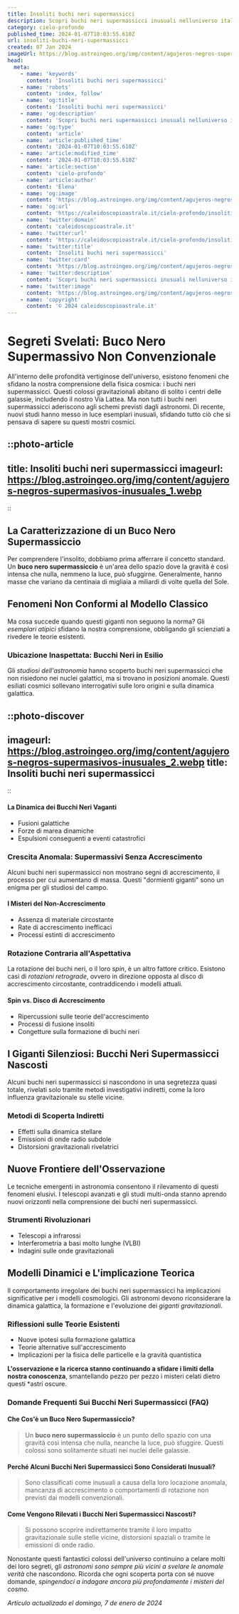 ```yaml
---
title: Insoliti buchi neri supermassicci
description: Scopri buchi neri supermassicci inusuali nelluniverso italiano. Analisi unica e dettagli sorprendenti che sfidano la scienza!
category: cielo-profondo
published_time: 2024-01-07T10:03:55.610Z
url: insoliti-buchi-neri-supermassicci
created: 07 Jan 2024
imageUrl: https://blog.astroingeo.org/img/content/agujeros-negros-supermasivos-inusuales_1.webp
head:
  meta:
    - name: 'keywords'
      content: 'Insoliti buchi neri supermassicci'
    - name: 'robots'
      content: 'index, follow'
    - name: 'og:title'
      content: 'Insoliti buchi neri supermassicci'
    - name: 'og:description'
      content: 'Scopri buchi neri supermassicci inusuali nelluniverso italiano. Analisi unica e dettagli sorprendenti che sfidano la scienza!'
    - name: 'og:type'
      content: 'article'
    - name: 'article:published_time'
      content: '2024-01-07T10:03:55.610Z'
    - name: 'article:modified_time'
      content: '2024-01-07T10:03:55.610Z'
    - name: 'article:section'
      content: 'cielo-profondo'
    - name: 'article:author'
      content: 'Elena'
    - name: 'og:image'
      content: 'https://blog.astroingeo.org/img/content/agujeros-negros-supermasivos-inusuales_1.webp'
    - name: 'og:url'
      content: 'https://caleidoscopioastrale.it/cielo-profondo/insoliti-buchi-neri-supermassicci'
    - name: 'twitter:domain'
      content: 'caleidoscopioastrale.it'
    - name: 'twitter:url'
      content: 'https://caleidoscopioastrale.it/cielo-profondo/insoliti-buchi-neri-supermassicci'
    - name: 'twitter:title'
      content: 'Insoliti buchi neri supermassicci'
    - name: 'twitter:card'
      content: 'https://blog.astroingeo.org/img/content/agujeros-negros-supermasivos-inusuales_1.webp'
    - name: 'twitter:description'
      content: 'Scopri buchi neri supermassicci inusuali nelluniverso italiano. Analisi unica e dettagli sorprendenti che sfidano la scienza!'
    - name: 'twitter:image'
      content: 'https://blog.astroingeo.org/img/content/agujeros-negros-supermasivos-inusuales_1.webp'
    - name: 'copyright'
      content: '© 2024 caleidoscopioastrale.it'
---
```

# Segreti Svelati: Buco Nero Supermassivo Non Convenzionale

All'interno delle profondità vertiginose dell'universo, esistono fenomeni che sfidano la nostra comprensione della fisica cosmica: i buchi neri supermassicci. Questi colossi gravitazionali abitano di solito i centri delle galassie, includendo il nostro Via Lattea. Ma non tutti i buchi neri supermassicci aderiscono agli schemi previsti dagli astronomi. Di recente, nuovi studi hanno messo in luce esemplari inusuali, sfidando tutto ciò che si pensava di sapere su questi mostri cosmici.

::photo-article
---
title: Insoliti buchi neri supermassicci
imageurl: https://blog.astroingeo.org/img/content/agujeros-negros-supermasivos-inusuales_1.webp
---
::

## La Caratterizzazione di un Buco Nero Supermassiccio

Per comprendere l'insolito, dobbiamo prima afferrare il concetto standard. Un **buco nero supermassiccio** è un'area dello spazio dove la gravità è così intensa che nulla, nemmeno la luce, può sfuggirne. Generalmente, hanno masse che variano da centinaia di migliaia a miliardi di volte quella del Sole.

## Fenomeni Non Conformi al Modello Classico

Ma cosa succede quando questi giganti non seguono la norma? Gli *esemplari atipici* sfidano la nostra comprensione, obbligando gli scienziati a rivedere le teorie esistenti.

### Ubicazione Inaspettata: Bucchi Neri in Esilio

Gli *studiosi dell'astronomia* hanno scoperto buchi neri supermassicci che non risiedono nei nuclei galattici, ma si trovano in posizioni anomale. Questi esiliati cosmici sollevano interrogativi sulle loro origini e sulla dinamica galattica.

::photo-discover
---
imageurl: https://blog.astroingeo.org/img/content/agujeros-negros-supermasivos-inusuales_2.webp
title: Insoliti buchi neri supermassicci
---
::

#### La Dinamica dei Bucchi Neri Vaganti

- Fusioni galattiche
- Forze di marea dinamiche
- Espulsioni conseguenti a eventi catastrofici

### Crescita Anomala: Supermassivi Senza Accrescimento

Alcuni buchi neri supermassicci non mostrano segni di accrescimento, il processo per cui aumentano di massa. Questi "dormienti giganti" sono un enigma per gli studiosi del campo.

#### I Misteri del Non-Accrescimento

- Assenza di materiale circostante
- Rate di accrescimento inefficaci
- Processi estinti di accrescimento

### Rotazione Contraria all'Aspettativa

La rotazione dei buchi neri, o il loro *spin*, è un altro fattore critico. Esistono casi di *rotazioni retrograde*, ovvero in direzione opposta al disco di accrescimento circostante, contraddicendo i modelli attuali.

#### Spin vs. Disco di Accrescimento

- Ripercussioni sulle teorie dell'accrescimento
- Processi di fusione insoliti
- Congetture sulla formazione di buchi neri

## I Giganti Silenziosi: Bucchi Neri Supermassicci Nascosti

Alcuni buchi neri supermassicci si nascondono in una segretezza quasi totale, rivelati solo tramite metodi investigativi indiretti, come la loro influenza gravitazionale su stelle vicine.

### Metodi di Scoperta Indiretti

- Effetti sulla dinamica stellare
- Emissioni di onde radio subdole
- Distorsioni gravitazionali rivelatrici

## Nuove Frontiere dell'Osservazione

Le tecniche emergenti in astronomia consentono il rilevamento di questi fenomeni elusivi. I telescopi avanzati e gli studi multi-onda stanno aprendo nuovi orizzonti nella comprensione dei buchi neri supermassicci.

### Strumenti Rivoluzionari

- Telescopi a infrarossi
- Interferometria a basi molto lunghe (VLBI)
- Indagini sulle onde gravitazionali

## Modelli Dinamici e L'implicazione Teorica

Il comportamento irregolare dei buchi neri supermassicci ha implicazioni significative per i modelli cosmologici. Gli astronomi devono riconsiderare la dinamica galattica, la formazione e l'evoluzione dei *giganti gravitazionali*.

### Riflessioni sulle Teorie Esistenti

- Nuove ipotesi sulla formazione galattica
- Teorie alternative sull'accrescimento
- Implicazioni per la fisica delle particelle e la gravità quantistica

**L'osservazione e la ricerca stanno continuando a sfidare i limiti della nostra conoscenza**, smantellando pezzo per pezzo i misteri celati dietro questi \*astri oscure.

### Domande Frequenti Sui Bucchi Neri Supermassicci (FAQ)

#### Che Cos'è un Buco Nero Supermassiccio?
> Un **buco nero supermassiccio** è un punto dello spazio con una gravità così intensa che nulla, neanche la luce, può sfuggire. Questi colossi sono solitamente situati nei nuclei delle galassie.

#### Perché Alcuni Bucchi Neri Supermassicci Sono Considerati Inusuali?
> Sono classificati come inusuali a causa della loro locazione anomala, mancanza di accrescimento o comportamenti di rotazione non previsti dai modelli convenzionali.

#### Come Vengono Rilevati i Bucchi Neri Supermassicci Nascosti?
> Si possono scoprire indirettamente tramite il loro impatto gravitazionale sulle stelle vicine, distorsioni spaziali o tramite le emissioni di onde radio.

Nonostante questi fantastici colossi dell'universo continuino a celare molti dei loro segreti, gli *astronomi sono sempre più vicini a svelare le anomale verità* che nascondono. Ricorda che ogni scoperta porta con sé nuove domande, *spingendoci a indagare ancora più profondamente i misteri del cosmo*.

_Artículo actualizado el domingo, 7 de enero de 2024_